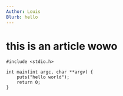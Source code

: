 ```yaml
---
Author: Louis
Blurb: hello
---
```

# this is an article wowo

```
#include <stdio.h>

int main(int argc, char **argv) {
    puts("hello world");
    return 0;
}
```
